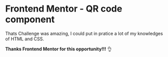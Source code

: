 # Frontend Mentor - QR code component

Thats Challenge was amazing, I could put in pratice a lot of my knowledges of HTML and  CSS.

**Thanks Frontend Mentor for this opportunity!!!** 👌
